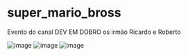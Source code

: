 # super_mario_bross

Evento do canal DEV EM DOBRO os irmão Ricardo e Roberto 

![image](https://user-images.githubusercontent.com/104803568/216675273-9f2f1f19-7258-4cb8-84b1-a61ee1e67b95.png)
![image](https://user-images.githubusercontent.com/104803568/216675442-80a9dd8e-7466-47af-9214-194d6d46846a.png)
![image](https://user-images.githubusercontent.com/104803568/216675528-1bce366c-68c6-422b-a82b-49ec6d5300b3.png)
